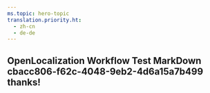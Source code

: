 ```yaml
---
ms.topic: hero-topic
translation.priority.ht: 
  - zh-cn
  - de-de
---
```

## OpenLocalization Workflow Test MarkDown cbacc806-f62c-4048-9eb2-4d6a15a7b499 thanks!
